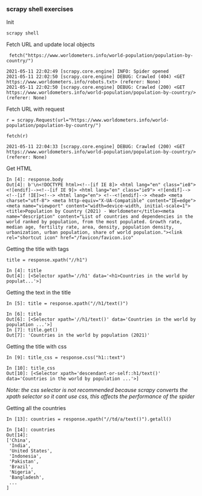 ### scrapy shell exercises

Init
```
scrapy shell
```

Fetch URL and update local objects
```
 fetch("https://www.worldometers.info/world-population/population-by-country/")
```


```
2021-05-11 22:02:49 [scrapy.core.engine] INFO: Spider opened
2021-05-11 22:02:50 [scrapy.core.engine] DEBUG: Crawled (404) <GET https://www.worldometers.info/robots.txt> (referer: None)
2021-05-11 22:02:50 [scrapy.core.engine] DEBUG: Crawled (200) <GET https://www.worldometers.info/world-population/population-by-country/> (referer: None)
```


Fetch URL with request

    r = scrapy.Request(url="https://www.worldometers.info/world-population/population-by-country/")

    fetch(r)

    2021-05-11 22:04:33 [scrapy.core.engine] DEBUG: Crawled (200) <GET https://www.worldometers.info/world-population/population-by-country/> (referer: None)



Get HTML

    In [4]: response.body
    Out[4]: b'\n<!DOCTYPE html><!--[if IE 8]> <html lang="en" class="ie8"> <![endif]--><!--[if IE 9]> <html lang="en" class="ie9"> <![endif]--><!--[if !IE]><!--> <html lang="en"> <!--<![endif]--> <head> <meta charset="utf-8"> <meta http-equiv="X-UA-Compatible" content="IE=edge"> <meta name="viewport" content="width=device-width, initial-scale=1"> <title>Population by Country (2021) - Worldometer</title><meta name="description" content="List of countries and dependencies in the world ranked by population, from the most populated. Growth rate, median age, fertility rate, area, density, population density, urbanization, urban population, share of world population."><link rel="shortcut icon" href="/favicon/favicon.ico"


Getting the title with tags

    title = response.xpath("//h1")

    In [4]: title
    Out[4]: [<Selector xpath='//h1' data='<h1>Countries in the world by populat...'>]


Getting the text in the title

    In [5]: title = response.xpath("//h1/text()")

    In [6]: title
    Out[6]: [<Selector xpath='//h1/text()' data='Countries in the world by population ...'>]
    In [7]: title.get()
    Out[7]: 'Countries in the world by population (2021)'


Getting the title with css

    In [9]: title_css = response.css("h1::text")

    In [10]: title_css
    Out[10]: [<Selector xpath='descendant-or-self::h1/text()' data='Countries in the world by population ...'>]

*Note: the css selector is not recommended because scrapy converts the xpath selector so it cant use css, this affects the performance of the spider*

Getting all the countries

    In [13]: countries = response.xpath("//td/a/text()").getall()

    In [14]: countries
    Out[14]: 
    ['China',
     'India',
     'United States',
     'Indonesia',
     'Pakistan',
     'Brazil',
     'Nigeria',
     'Bangladesh',
     ...
    ]



